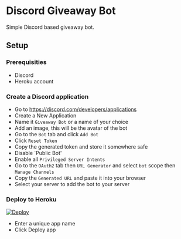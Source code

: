 # Discord Giveaway Bot
Simple Discord based giveaway bot.

## Setup
### Prerequisities
- Discord
- Heroku account

### Create a Discord application
- Go to https://discord.com/developers/applications
- Create a New Application
- Name it `Giveaway Bot` or a name of your choice
- Add an image, this will be the avatar of the bot
- Go to the `Bot` tab and click `Add Bot`
- Click `Reset Token`
- Copy the generated token and store it somewhere safe
- Disable `Public Bot'
- Enable all `Privileged Server Intents`
- Go to the `OAuth2` tab then `URL Generator` and select `bot` scope then `Manage Channels`
- Copy the `Generated URL` and paste it into your browser
- Select your server to add the bot to your server

### Deploy to Heroku
[![Deploy](https://www.herokucdn.com/deploy/button.svg)](https://heroku.com/deploy?template=https://github.com/APES-TOGETHER-XYZ/giveaway-bot)

- Enter a unique app name
- Click Deploy app